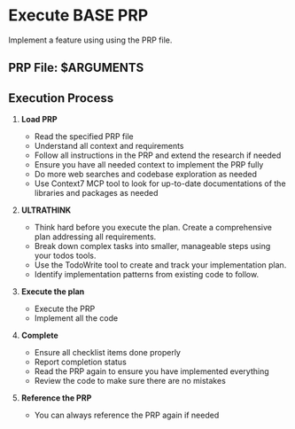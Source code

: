 # Execute BASE PRP

Implement a feature using using the PRP file.

## PRP File: $ARGUMENTS

## Execution Process

1. **Load PRP**

   - Read the specified PRP file
   - Understand all context and requirements
   - Follow all instructions in the PRP and extend the research if needed
   - Ensure you have all needed context to implement the PRP fully
   - Do more web searches and codebase exploration as needed
   - Use Context7 MCP tool to look for up-to-date documentations of the libraries and packages as needed

2. **ULTRATHINK**

   - Think hard before you execute the plan. Create a comprehensive plan addressing all requirements.
   - Break down complex tasks into smaller, manageable steps using your todos tools.
   - Use the TodoWrite tool to create and track your implementation plan.
   - Identify implementation patterns from existing code to follow.

3. **Execute the plan**

   - Execute the PRP
   - Implement all the code

4. **Complete**

   - Ensure all checklist items done properly
   - Report completion status
   - Read the PRP again to ensure you have implemented everything
   - Review the code to make sure there are no mistakes

5. **Reference the PRP**
   - You can always reference the PRP again if needed
